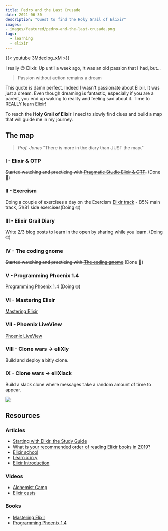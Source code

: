 ```yaml
---
title: Pedro and the Last Crusade
date: 2021-06-30
description: "Quest to find the Holy Grail of Elixir"
images:
- images/featured/pedro-and-the-last-crusade.png
tags:
  - learning
  - elixir
---
```


{{< youtube 3MdecIbg_xM >}}

I really 😍 Elixir. Up until a week ago, it was an old passion that I had, but...

> Passion without action remains a dream

This quote is damn perfect. Indeed I wasn't passionate about Elixir. It was just a dream.
Even though dreaming is fantastic, especially if you are a parent, you end up waking to reality and feeling sad about it.
Time to REALLY learn Elixir!

To reach the **Holy Grail of Elixir** I need to slowly find clues and build a map that will guide me in my journey.

## The map

> _Prof. Jones_ "There is more in the diary than JUST the map."

### I - Elixir & OTP

~~Started watching and practicing with [Pragmatic Studio Elixir & OTP](https://pragmaticstudio.com/elixir#buy).~~ (Done 🥳)

### II - Exercism

Doing a couple of exercises a day on the Exercism [Elixir track](https://exercism.io)  - 85% main track, 51/81 side exercises(Doing 🤓)

### III - Elixir Grail Diary

Write 2/3 blog posts to learn in the open by sharing while you learn. (Doing 🤓)
### IV - The coding gnome

~~Started watching and practicing with [The coding gnome](https://codestool.coding-gnome.com/)~~ (Done 🥳)

### V - Programming Phoenix 1.4

[Programming Phoenix 1.4](https://pragprog.com/book/phoenix14/programming-phoenix-1-4) (Doing 🤓)

### VI - Mastering Elixir

[Mastering Elixir](https://www.packtpub.com/eu/application-development/mastering-elixir)

### VII - Phoenix LiveView

[Phoenix LiveView](https://pragmaticstudio.com/phoenix-liveview)

### VIII - Clone wars -> eliXly

Build and deploy a bitly clone.

### IX - Clone wars -> eliXlack

Build a slack clone where messages take a random amount of time to appear.

![](https://media.giphy.com/media/3oGRFk2HxfUF4iX3wI/giphy.gif)

## Resources

### Articles

- [Starting with Elixir, the Study Guide](http://blog.plataformatec.com.br/2018/11/starting-with-elixir-the-study-guide/)
- [What is your recommended order of reading Elixir books in 2019?](https://elixirforum.com/t/what-is-your-recommended-order-of-reading-elixir-books-in-2019/24695)
- [Elixir school](https://elixirschool.com/en/)
- [Learn x in y](https://learnxinyminutes.com/docs/elixir/)
- [Elixir Introduction](https://elixir-lang.org/getting-started/introduction.html)

### Videos

- [Alchemist Camp](https://www.youtube.com/channel/UCp5Nix6mJCoLkH_GqcRRp1A)
- [Elixir casts](https://elixircasts.io/)

### Books

- [Mastering Elixir](https://www.packtpub.com/eu/application-development/mastering-elixir)
- [Programming Phoenix 1.4](https://pragprog.com/book/phoenix14/programming-phoenix-1-4)
